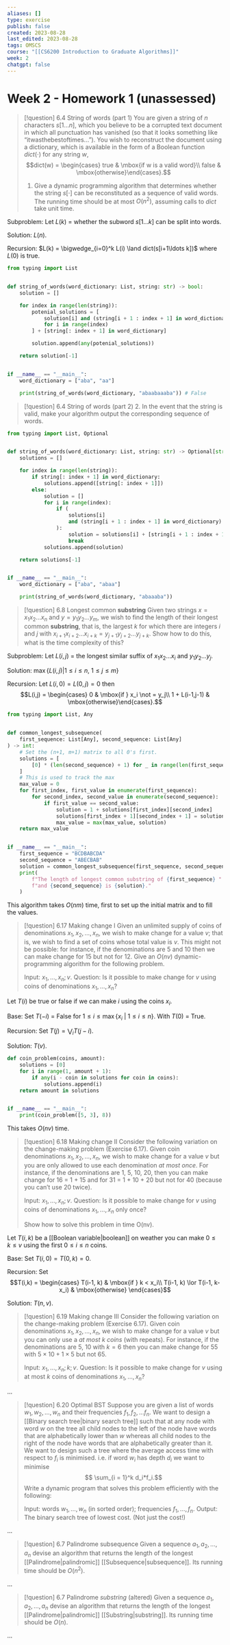 ```yaml
---
aliases: []
type: exercise
publish: false
created: 2023-08-28
last_edited: 2023-08-28
tags: OMSCS
course: "[[CS6200 Introduction to Graduate Algorithms]]"
week: 2
chatgpt: false
---
```

# Week 2 - Homework 1 (unassessed)

> [!question] 6.4 String of words (part 1)
> You are given a string of $n$ characters $s[1 \ldots n]$, which you believe to be a corrupted text document in which all punctuation has vanished (so that it looks something like “itwasthebestoftimes...”). You wish to reconstruct the document using a dictionary, which is available in the form of a Boolean function $dict( \cdot )$ for any string $w$,
> $$dict(w) = \begin{cases} true & \mbox{if w is a valid word}\\ false & \mbox{otherwise}\end{cases}.$$ 
> 1. Give a dynamic programming algorithm that determines whether the string $s[\cdot]$ can be reconstituted as a sequence of valid words. The running time should be at most $O(n^2)$, assuming calls to $dict$ take unit time.

Subproblem:
Let $L(k)$ = whether the subword $s[1\ldots k]$ can be split into words.

Solution:
$L(n)$.

Recursion:
$L(k) = \bigwedge_{i=0}^k L(i) \land dict(s[i+1\ldots k])$
where $L(0)$ is true.

```python
from typing import List


def string_of_words(word_dictionary: List, string: str) -> bool:
    solution = []

    for index in range(len(string)):
        potenial_solutions = [
            solution[i] and (string[i + 1 : index + 1] in word_dictionary)
            for i in range(index)
        ] + [string[: index + 1] in word_dictionary]

        solution.append(any(potenial_solutions))

    return solution[-1]


if __name__ == "__main__":
    word_dictionary = ["aba", "aa"]

    print(string_of_words(word_dictionary, "abaabaaaba")) # False
```

> [!question] 6.4 String of words (part 2)
> 2. In the event that the string is valid, make your algorithm output the corresponding sequence of words.

```python
from typing import List, Optional


def string_of_words(word_dictionary: List, string: str) -> Optional[str]:
    solutions = []

    for index in range(len(string)):
        if string[: index + 1] in word_dictionary:
            solutions.append([string[: index + 1]])
        else:
            solution = []
            for i in range(index):
                if (
	                solutions[i] 
	                and (string[i + 1 : index + 1] in word_dictionary)
	            ):
                    solution = solutions[i] + [string[i + 1 : index + 1]]
                    break
            solutions.append(solution)

    return solutions[-1]


if __name__ == "__main__":
    word_dictionary = ["aba", "abaa"]

    print(string_of_words(word_dictionary, "abaaaba"))
```


>[!question] 6.8 Longest common **substring**
>Given two strings $x = x_1x_2 \ldots x_n$ and $y = y_1y_2 \ldots y_m$, we wish to find the length of their longest common **substring**, that is, the largest $k$ for which there are integers $i$ and $j$ with $x_{i+1} x_{i+2} \ldots x_{i+k} = y_{j+1} y_{j+2} \ldots y_{j+k}$. Show how to do this, what is the time complexity of this?

Subproblem:
Let $L(i,j)$ = the longest similar suffix of $x_1x_2 \ldots x_i$ and $y_1y_2 \ldots y_j$.

Solution:
$\max\{L(i,j) \vert 1 \leq i \leq n, \ 1 \leq j \leq m\}$

Recursion:
Let $L(i,0) = L(0,j) = 0$ then
$$L(i,j) = \begin{cases} 0 & \mbox{if } x_i \not = y_j\\ 1 + L(i-1,j-1) & \mbox{otherwise}\end{cases}.$$
```python
from typing import List, Any


def common_longest_subsequence(
    first_sequence: List[Any], second_sequence: List[Any]
) -> int:
    # Set the (n+1, m+1) matrix to all 0's first.
    solutions = [
        [0] * (len(second_sequence) + 1) for _ in range(len(first_sequence) + 1)
    ]
    # This is used to track the max
    max_value = 0
    for first_index, first_value in enumerate(first_sequence):
        for second_index, second_value in enumerate(second_sequence):
            if first_value == second_value:
                solution = 1 + solutions[first_index][second_index]
                solutions[first_index + 1][second_index + 1] = solution
                max_value = max(max_value, solution)
    return max_value


if __name__ == "__main__":
    first_sequence = "BCDBABCDA"
    second_sequence = "ABECBAB"
    solution = common_longest_subsequence(first_sequence, second_sequence)
    print(
        f"The length of longest common substring of {first_sequence} "
        f"and {second_sequence} is {solution}."
    )
```

This algorithm takes $O(nm)$ time, first to set up the initial matrix and to fill the values.

>[!question] 6.17 Making change I
>Given an unlimited supply of coins of denominations $x_1, x_2, \ldots , x_n$, we wish to make change for a value $v$; that is, we wish to find a set of coins whose total value is $v$. This might not be possible: for instance, if the denominations are $5$ and $10$ then we can make change for $15$ but not for $12$. Give an $O(nv)$ dynamic-programming algorithm for the following problem. 
>
>Input: $x_1, \ldots , x_n; v$. 
>Question: Is it possible to make change for $v$ using coins of denominations $x_1, \ldots , x_n$?

Let $T(i)$ be true or false if we can make $i$ using the coins $x_i$. 

Base: Set $T(-i)$ = False for $1 \leq i \leq \max\{x_i \ \vert \ 1 \leq i \leq n\}$. With $T(0)$ = True.

Recursion: Set $T(j) = \bigvee_{i} T(j - i)$.

Solution: $T(v)$.

```python
def coin_problem(coins, amount):
    solutions = [0]
    for i in range(1, amount + 1):
        if any(i - coin in solutions for coin in coins):
            solutions.append(i)
    return amount in solutions


if __name__ == "__main__":
    print(coin_problem([5, 3], 8))
```

This takes $O(nv)$ time. 

>[!question] 6.18 Making change II
>Consider the following variation on the change-making problem (Exercise 6.17). Given coin denominations $x_1, x_2, \ldots , x_n$, we wish to make change for a value $v$ but you are only allowed to use each denomination *at most once*. For instance, if the denominations are 1, 5, 10, 20, then you can make change for 16 = 1 + 15 and for 31 = 1 + 10 + 20 but not for 40 (because you can’t use 20 twice).
>
>Input: $x_1, \ldots , x_n; v$. 
>Question: Is it possible to make change for $v$ using coins of denominations $x_1, \ldots , x_n$ only once?
>
>Show how to solve this problem in time O(nv).

Let $T(i,k)$ be a [[Boolean variable|boolean]] on weather you can make $0 \leq k \leq v$ using the first $0 \leq i \leq n$ coins.

Base: Set $T(i,0) = T(0,k) = 0$.

Recursion: Set 
$$T(i,k) = \begin{cases} T(i-1, k) & \mbox{if } k < x_i\\ T(i-1, k) \lor T(i-1, k-x_i) & \mbox{otherwise} \end{cases}$$

Solution: $T(n, v)$.



>[!question] 6.19 Making change III
>Consider the following variation on the change-making problem (Exercise 6.17). Given coin denominations $x_1, x_2, \ldots , x_n$, we wish to make change for a value $v$ but you can only use a *at most $k$ coins* (with repeats). For instance, if the denominations are $5$, $10$ with $k=6$ then you can make change for 55 with $5 \times 10 + 1 \times 5$ but not $65$.
>
>Input: $x_1, \ldots , x_n; k; v$. 
>Question: Is it possible to make change for $v$ using at most $k$ coins of denominations $x_1, \ldots , x_n$?

...

>[!question] 6.20 Optimal BST
>Suppose you are given a list of words $w_1, w_2, \ldots, w_n$ and their frequencies $f_1, f_2, \ldots f_n$. We want to design a [[Binary search tree|binary search tree]] such that at any node with word $w$ on the tree all child nodes to the left of the node have words that are alphabetically lower than $w$ whereas all child nodes to the right of the node have words that are alphabetically greater than it. We want to design such a tree where the average access time with respect to $f_i$ is minimised. i.e. if word $w_i$ has depth $d_i$ we want to minimise
>$$ \sum_{i = 1}^k d_i*f_i.$$
>Write a dynamic program that solves this problem efficiently with the following:
>
>Input: words $w_1, \ldots, w_n$ (in sorted order); frequencies $f_1, \ldots, f_n$.
>Output: The binary search tree of lowest cost.  (Not just the cost!)  

...

>[!question] 6.7 Palindrome subsequence
>Given a sequence $a_1, a_2, \ldots, a_n$ devise an algorithm that returns the length of the longest [[Palindrome|palindromic]] [[Subsequence|subsequence]]. Its running time should be $O(n^2)$.

...

>[!question] 6.7 Palindrome *substring* (altered)
>Given a sequence $a_1, a_2, \ldots, a_n$ devise an algorithm that returns the length of the longest [[Palindrome|palindromic]] [[Substring|substring]]. Its running time should be $O(n)$.

...